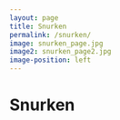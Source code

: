 ```yaml
---
layout: page
title: Snurken
permalink: /snurken/
image: snurken_page.jpg
image2: snurken_page2.jpg
image-position: left
---
```


# Snurken
